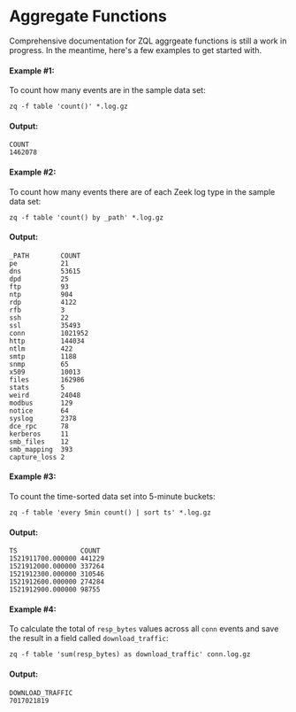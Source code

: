 # Aggregate Functions

Comprehensive documentation for ZQL aggrgeate functions is still a work in
progress. In the meantime, here's a few examples to get started with.

#### Example #1:

To count how many events are in the sample data set:

```zq-command
zq -f table 'count()' *.log.gz
```

#### Output:
```zq-output
COUNT
1462078
```

#### Example #2:

To count how many events there are of each Zeek log type in the sample data
set:

```zq-command
zq -f table 'count() by _path' *.log.gz
```

#### Output:
```zq-output
_PATH        COUNT
pe           21
dns          53615
dpd          25
ftp          93
ntp          904
rdp          4122
rfb          3
ssh          22
ssl          35493
conn         1021952
http         144034
ntlm         422
smtp         1188
snmp         65
x509         10013
files        162986
stats        5
weird        24048
modbus       129
notice       64
syslog       2378
dce_rpc      78
kerberos     11
smb_files    12
smb_mapping  393
capture_loss 2
```

#### Example #3:

To count the time-sorted data set into 5-minute buckets:

```zq-command
zq -f table 'every 5min count() | sort ts' *.log.gz
```

#### Output:
```zq-output
TS                COUNT
1521911700.000000 441229
1521912000.000000 337264
1521912300.000000 310546
1521912600.000000 274284
1521912900.000000 98755
```

#### Example #4:

To calculate the total of `resp_bytes` values across all `conn` events and save
the result in a field called `download_traffic`:

```zq-command
zq -f table 'sum(resp_bytes) as download_traffic' conn.log.gz
```

#### Output:
```zq-output
DOWNLOAD_TRAFFIC
7017021819
```
